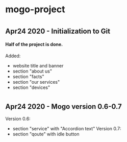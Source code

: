 # mogo-project
#
## Apr24 2020 - Initialization to Git
  
#### Half of the project is done.
Added:
* website title and banner
* section "about us"
* section "facts"
* section "our services"
* section "devices"

#
## Apr24 2020 - Mogo version 0.6-0.7
Version 0.6:
* section "service" with "Accordion text"
Version 0.7:
* section "qoute" with idle button